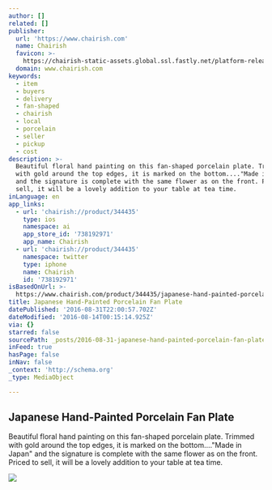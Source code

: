 ```yaml
---
author: []
related: []
publisher:
  url: 'https://www.chairish.com'
  name: Chairish
  favicon: >-
    https://chairish-static-assets.global.ssl.fastly.net/platform-release-2016-08-12.0/favicon.ico
  domain: www.chairish.com
keywords:
  - item
  - buyers
  - delivery
  - fan-shaped
  - chairish
  - local
  - porcelain
  - seller
  - pickup
  - cost
description: >-
  Beautiful floral hand painting on this fan-shaped porcelain plate. Trimmed
  with gold around the top edges, it is marked on the bottom...."Made in Japan"
  and the signature is complete with the same flower as on the front. Priced to
  sell, it will be a lovely addition to your table at tea time.
inLanguage: en
app_links:
  - url: 'chairish://product/344435'
    type: ios
    namespace: ai
    app_store_id: '738192971'
    app_name: Chairish
  - url: 'chairish://product/344435'
    namespace: twitter
    type: iphone
    name: Chairish
    id: '738192971'
isBasedOnUrl: >-
  https://www.chairish.com/product/344435/japanese-hand-painted-porcelain-fan-plate
title: Japanese Hand-Painted Porcelain Fan Plate
datePublished: '2016-08-31T22:00:57.702Z'
dateModified: '2016-08-14T00:15:14.925Z'
via: {}
starred: false
sourcePath: _posts/2016-08-31-japanese-hand-painted-porcelain-fan-plate.md
inFeed: true
hasPage: false
inNav: false
_context: 'http://schema.org'
_type: MediaObject

---
```

<article style=""><h1>Japanese Hand-Painted Porcelain Fan Plate</h1><p>Beautiful floral hand painting on this fan-shaped porcelain plate. Trimmed with gold around the top edges, it is marked on the bottom...."Made in Japan" and the signature is complete with the same flower as on the front. Priced to sell, it will be a lovely addition to your table at tea time.</p><img src="https://chairish-prod.global.ssl.fastly.net/image/product/master/7675afcf-d141-4988-a77d-7fc7be046587" /></article>